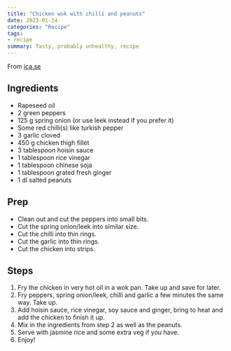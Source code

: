```yaml
---
title: "Chicken wok with chilli and peanuts"
date: 2023-01-24
categories: "Recipe"
tags:
- recipe
summary: Tasty, probably unhealthy, recipe
---
```


From [ica.se](https://www.ica.se/recept/wokad-kyckling-med-chili-och-jordnotter-718465/)

## Ingredients
* Rapeseed oil
* 2 green peppers
* 125 g spring onion (or use leek instead if you prefer it)
* Some red chilli(s) like turkish pepper
* 3 garlic cloved
* 450 g chicken thigh fillet
* 3 tablespoon hoisin sauce
* 1 tablespoon rice vinegar
* 1 tablespoon chinese soja
* 1 tablespoon grated fresh ginger
* 1 dl salted peanuts

## Prep
* Clean out and cut the peppers into small bits.
* Cut the spring onion/leek into similar size.
* Cut the chilli into thin rings.
* Cut the garlic into thin rings.
* Cut the chicken into strips.

## Steps
1. Fry the chicken in very hot oil in a wok pan. Take up and save for later.
2. Fry peppers, spring onion/leek, chilli and garlic a few minutes the same way. Take up.
3. Add hoisin sauce, rice vinegar, soy sauce and ginger, bring to heat and add the chicken to finish it up.
4. Mix in the ingredients from step 2 as well as the peanuts.
5. Serve with jasmine rice and some extra veg if you have.
6. Enjoy!
